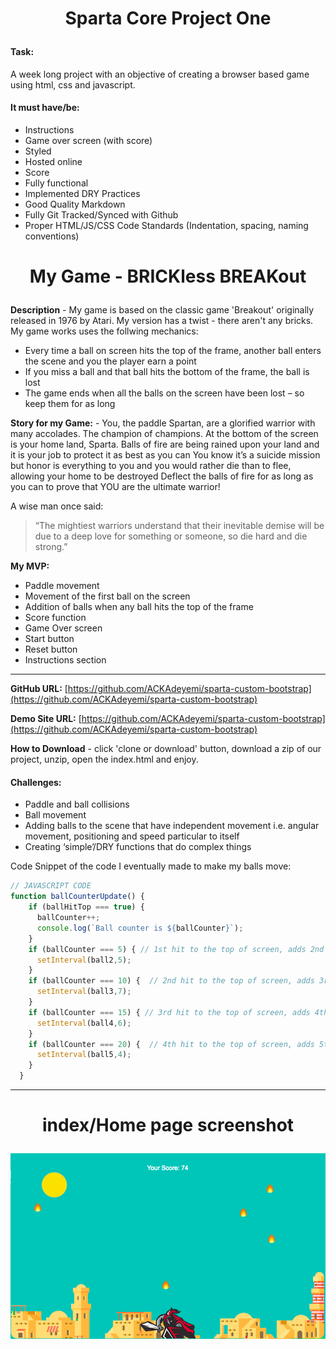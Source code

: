 # <p align="center"> Sparta Core Project One</p>

#### Task:
A week long project with an objective of creating a browser based game using html, css and javascript.

#### It must have/be:
* Instructions
* Game over screen (with score)
* Styled
* Hosted online
* Score
* Fully functional
* Implemented DRY Practices
* Good Quality Markdown
* Fully Git Tracked/Synced with Github
* Proper HTML/JS/CSS Code Standards (Indentation, spacing, naming conventions)


# <p align="center"> My Game - BRICKless BREAKout</p>

**Description** - My game is based on the classic game 'Breakout' originally released in 1976 by Atari. My version has a twist - there aren't any bricks. My game works uses the follwing mechanics:

* Every time a ball on screen hits the top of the frame, another ball enters the scene and you the player earn a point
* If you miss a ball and that ball hits the bottom of the frame, the ball is lost
* The game ends when all the balls on the screen have been lost – so keep them for as long

**Story for my Game:** - You, the paddle Spartan, are a glorified warrior with many accolades. The champion of champions.
At the bottom of the screen is your home land, Sparta.
Balls of fire are being rained upon your land and it is your job to protect it as best as you can
You know it’s a suicide mission but honor is everything to you and you would rather die than to flee, allowing your home to be destroyed
Deflect the balls of fire for as long as you can to prove that YOU are the ultimate warrior!

A wise man once said:
> “The mightiest warriors understand that their inevitable demise will be due to a deep love for something or someone, so die hard and die strong.”

**My MVP:**

* Paddle movement
* Movement of the first ball on the screen
* Addition of balls when any ball hits the top of the frame
* Score function
* Game Over screen
* Start button
* Reset button
* Instructions section


<hr>



**GitHub URL:**
[https://github.com/ACKAdeyemi/sparta-custom-bootstrap](https://github.com/ACKAdeyemi/sparta-custom-bootstrap)

**Demo Site URL:**
[https://github.com/ACKAdeyemi/sparta-custom-bootstrap](https://github.com/ACKAdeyemi/sparta-custom-bootstrap)

**How to Download** - click 'clone or download' button, download a zip of our project, unzip, open the index.html and enjoy.

#### Challenges:
* Paddle and ball collisions
* Ball movement
* Adding balls to the scene that have independent movement i.e. angular movement, positioning and speed particular to itself
* Creating ‘simple’/DRY functions that do complex things


Code Snippet of the code I eventually made to make my balls move:

```javascript
// JAVASCRIPT CODE
function ballCounterUpdate() {
    if (ballHitTop === true) {
      ballCounter++;
      console.log(`Ball counter is ${ballCounter}`);
    }
    if (ballCounter === 5) { // 1st hit to the top of screen, adds 2nd ball movement
      setInterval(ball2,5);
    }
    if (ballCounter === 10) {  // 2nd hit to the top of screen, adds 3rd ball movement
      setInterval(ball3,7);
    }
    if (ballCounter === 15) { // 3rd hit to the top of screen, adds 4th ball movement
      setInterval(ball4,6);
    }
    if (ballCounter === 20) {  // 4th hit to the top of screen, adds 5th ball movement
      setInterval(ball5,4);
    }
  }
```
<hr>

# <p align="center"> index/Home page screenshot</p>
![Screenshot of game frame/container](images/index-sc.png)
